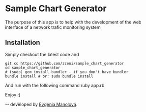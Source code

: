 # Sample Chart Generator

The purpose of this app is to help with the development of the web interface of a network trafic monitoring system

Installation
------------

Simply checkout the latest code and 

    git co https://github.com/zzeni/sample_chart_generator
    cd sample_chart_generator
    # (sudo) gem install bundler - if you don't have bundler
    bundle install # or: sudo bundle install

And run with the following command
    ruby app.rb

Enjoy ;)

--
developed by [Evgenia Manolova](https://github.com/zzeni).

